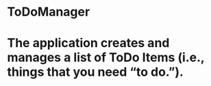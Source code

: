 # ToDoManager
#  The application creates and manages a list of ToDo Items (i.e., things that you need “to do.”).
